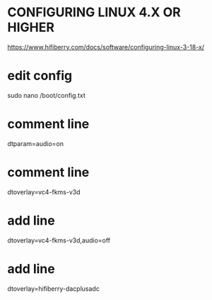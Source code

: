 # CONFIGURING LINUX 4.X OR HIGHER
https://www.hifiberry.com/docs/software/configuring-linux-3-18-x/

# edit config
sudo nano  /boot/config.txt

# comment line
dtparam=audio=on

# comment line
dtoverlay=vc4-fkms-v3d

# add line
dtoverlay=vc4-fkms-v3d,audio=off

# add line
dtoverlay=hifiberry-dacplusadc
